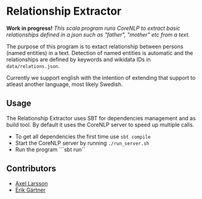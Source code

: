 # Relationship Extractor
**Work in progress!**
*This scala program runs CoreNLP to extract basic relationships defined in a json such as "father", "mother" etc from a text.*

The purpose of this program is to extact relationship between persons (named entities) in a text.
Detection of named entities is automatic and the relationships are defined by keywords and wikidata IDs in ```data/relations.json```.

Currently we support english with the intention of extending that support to atleast another language, most likely Swedish.

## Usage
The Relationship Extractor uses SBT for dependencies management and as build tool.
By default it uses the CoreNLP server to speed up multiple calls.

- To get all dependencies the first time use ```sbt compile```
- Start the CoreNLP server by running ```./run_server.sh```
- Run the program ```sbt run``

## Contributors

- [Axel Larsson](https://github.com/AxelTLarsson)
- [Erik Gärtner](https://github.com/ErikGartner)